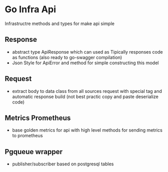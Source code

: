 # Go Infra Api

Infrastructre methods and types for make api simple

## Response

- abstract type ApiResponse which can used as Tipically responses code as functions (also ready to go-swagger compilation)
- Json Style for ApiError and method for simple constructing this model

## Request

- extract body to data class from all sources request with special tag and automatic response build (not best practic copy and paste deserialize code)

## Metrics Prometheus

- base golden metrics for api with high level methods for sending metrics to prometheus

## Pgqueue wrapper

- publisher/subscriber based on postgresql tables
